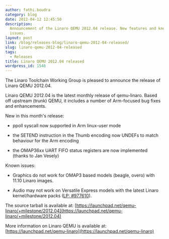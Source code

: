 ```yaml
---
author: fathi.boudra
category: blog
date: 2012-04-12 12:45:50
description:
  Announcement of the Linaro QEMU 2012.04 release. New features and known
  issues.
layout: post
link: /blog/releases-blog/linaro-qemu-2012-04-released/
slug: linaro-qemu-2012-04-released
tags:
  - Releases
title: Linaro QEMU 2012.04 released
wordpress_id: 1546
---
```


The Linaro Toolchain Working Group is pleased to announce the release of Linaro QEMU 2012.04.

Linaro QEMU 2012.04 is the latest monthly release of qemu-linaro. Based off upstream (trunk) QEMU, it includes a number of Arm-focused bug fixes and enhancements.

New in this month's release:

- ppoll syscall now supported in Arm linux-user mode

- the SETEND instruction in the Thumb encoding now UNDEFs to match behaviour for the Arm encoding

- the OMAP36xx UART FIFO status registers are now implemented (thanks to Jan Vesely)

Known issues:

- Graphics do not work for OMAP3 based models (beagle, overo) with 11.10 Linaro images.

- Audio may not work on Versatile Express models with the latest Linaro kernel/hardware packs ([LP: #977610](http://bugs.launchpad.net/bugs/977610)).

The source tarball is available at:
[https://launchpad.net/qemu-linaro/+milestone/2012.04](https://launchpad.net/qemu-linaro/+milestone/2012.04)

More information on Linaro QEMU is available at:
[https://launchpad.net/qemu-linaro](https://launchpad.net/qemu-linaro)
